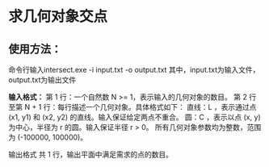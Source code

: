 # 求几何对象交点

## 使用方法：
命令行输入intersect.exe -i input.txt -o output.txt
其中，input.txt为输入文件，output.txt为输出文件

**输入格式：**
第 1 行：一个自然数 N >= 1，表示输入的几何对象的数目。
第 2 行至第 N + 1 行：每行描述一个几何对象。具体格式如下：
直线：L <x1> <y1> <x2> <y2>，表示通过点 (x1, y1) 和 (x2, y2) 的直线。输入保证给定两点不重合。
圆：C <x> <y> <r>，表示以点 (x, y) 为中心，半径为 r 的圆。输入保证半径 r > 0。
所有几何对象参数均为整数，范围为 (-100000, 100000)。

输出格式
共 1 行，输出平面中满足需求的点的数目。

